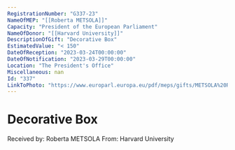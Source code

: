 ```yaml
---
RegistrationNumber: "G337-23"
NameOfMEP: "[[Roberta METSOLA]]"
Capacity: "President of the European Parliament"
NameOfDonor: "[[Harvard University]]"
DescriptionOfGift: "Decorative Box"
EstimatedValue: "< 150"
DateOfReception: "2023-03-24T00:00:00"
DateOfNotification: "2023-03-29T00:00:00"
Location: "The President's Office"
Miscellaneous: nan
Id: "337"
LinkToPhoto: "https://www.europarl.europa.eu/pdf/meps/gifts/METSOLA%20Roberta_G337-23_1680185554971.jpg#"
---
```


# Decorative Box

Received by: Roberta METSOLA
From: Harvard University
